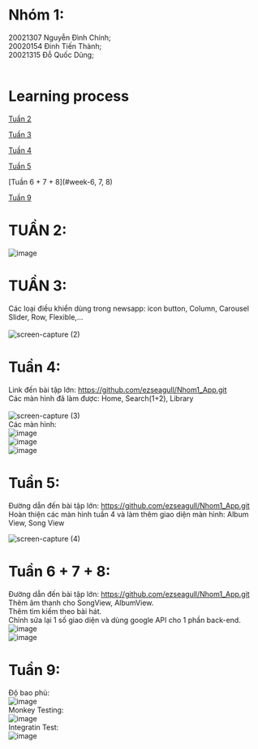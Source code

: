 # Nhóm 1:
20021307 Nguyễn Đình Chính;<br />
20020154 Đinh Tiến Thành;<br />
20021315 Đỗ Quốc Dũng;<br />
<br />
# Learning process
[Tuần 2](#week-2)

[Tuần 3](#week-3)

[Tuần 4](#week-4)

[Tuần 5](#week-5)

[Tuần 6 + 7 + 8](#week-6, 7, 8)

[Tuần 9](#week-9)

# TUẦN 2:<br />
![image](https://user-images.githubusercontent.com/80797568/190577468-be074595-0b5a-49ea-8219-b598f7582119.png)
<br />
# TUẦN 3:<br />
Các loại điều khiển dùng trong newsapp: icon button, Column, Carousel Slider, Row, Flexible,...<br />
<br />
![screen-capture (2)](https://user-images.githubusercontent.com/80797568/191893793-e74c9365-eef3-4b2f-be70-cf98328a2f63.gif)
# Tuần 4:<br />
Link đến bài tập lớn: https://github.com/ezseagull/Nhom1_App.git <br />
Các màn hình đã làm được: Home, Search(1+2), Library <br />
<br />
![screen-capture (3)](https://user-images.githubusercontent.com/80797568/193193198-c7e900e8-e3f1-4aa9-99c8-dbf9c9258f9a.gif)
<br />
Các màn hình: <br />
![image](https://user-images.githubusercontent.com/80797568/193193728-7ef68fae-dda1-4c5d-9b7f-3ef82c37a2b4.png)
<br />
![image](https://user-images.githubusercontent.com/80797568/193193757-9c14e9a3-b811-4ee2-9b48-26cd160e68d2.png)
<br />
![image](https://user-images.githubusercontent.com/80797568/193193787-b1af635d-19d5-4407-a71d-6c2dbe243da9.png)
# Tuần 5:<br />
Đường dẫn đến bài tập lớn: https://github.com/ezseagull/Nhom1_App.git <br />
Hoàn thiện các màn hình tuần 4 và làm thêm giao diện màn hình: Album View, Song View <br />


![screen-capture (4)](https://user-images.githubusercontent.com/80797568/194477665-9183ec35-17fc-4f81-b4f7-072ed804a4f9.gif) <br />
# Tuần 6 + 7 + 8: <br />
Đường dẫn đến bài tập lớn: https://github.com/ezseagull/Nhom1_App.git <br />
Thêm âm thanh cho SongView, AlbumView.<br />
Thêm tìm kiếm theo bài hát.<br />
Chỉnh sửa lại 1 số giao diện và dùng google API cho 1 phần back-end.<br />
![image](https://user-images.githubusercontent.com/80797568/199895929-442037ad-7e6b-44c1-b977-796ad024d42b.png)<br />
![image](https://user-images.githubusercontent.com/80797568/199896006-b3ad7b81-2e1f-408d-a27b-014d5da4bd20.png)<br />
# Tuần 9:<br />
Độ bao phủ:<br />
![image](https://user-images.githubusercontent.com/80797568/199890948-8e5ef353-b717-4349-bd6d-dcbd2b1178b1.png) <br />
Monkey Testing:<br />
![image](https://user-images.githubusercontent.com/80797568/199891106-6473add5-412f-4d89-9dcf-85099cddf610.png) <br />
Integratin Test:<br />
![image](https://user-images.githubusercontent.com/80797568/199891379-d4d87576-8a9d-484d-ac74-8e3721c34670.png) <br />




